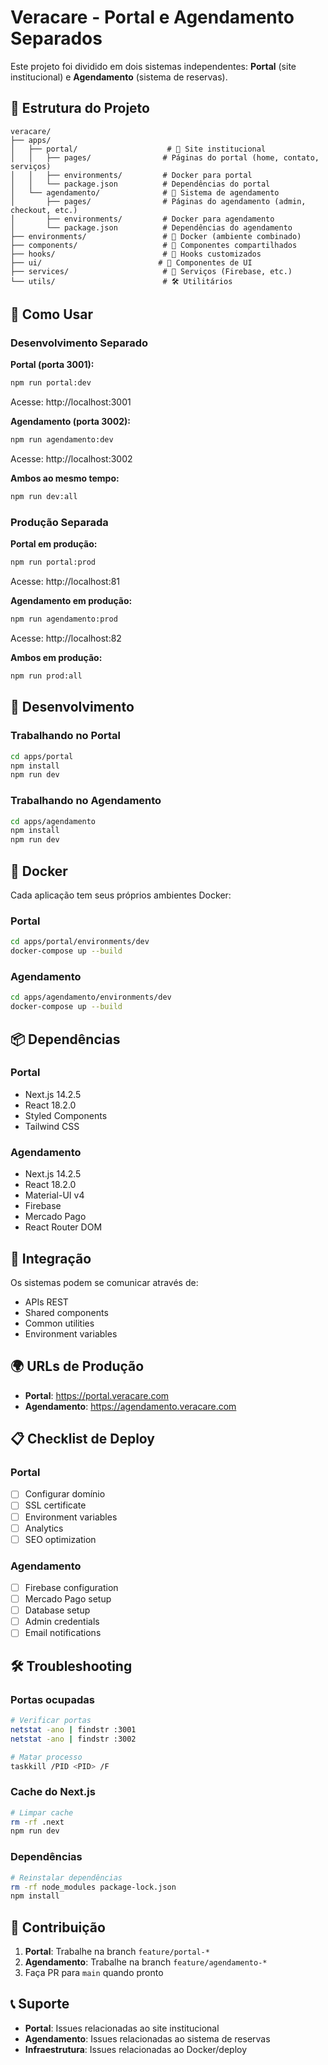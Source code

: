 # Veracare - Portal e Agendamento Separados

Este projeto foi dividido em dois sistemas independentes: **Portal** (site institucional) e **Agendamento** (sistema de reservas).

## 📁 Estrutura do Projeto

```
veracare/
├── apps/
│   ├── portal/                    # 🏢 Site institucional
│   │   ├── pages/                # Páginas do portal (home, contato, serviços)
│   │   ├── environments/         # Docker para portal
│   │   └── package.json          # Dependências do portal
│   └── agendamento/              # 📅 Sistema de agendamento
│       ├── pages/                # Páginas do agendamento (admin, checkout, etc.)
│       ├── environments/         # Docker para agendamento
│       └── package.json          # Dependências do agendamento
├── environments/                 # 🐳 Docker (ambiente combinado)
├── components/                   # 🧩 Componentes compartilhados
├── hooks/                        # 🎣 Hooks customizados
├── ui/                          # 🎨 Componentes de UI
├── services/                     # 🔧 Serviços (Firebase, etc.)
└── utils/                        # 🛠️ Utilitários
```

## 🚀 Como Usar

### Desenvolvimento Separado

**Portal (porta 3001):**
```bash
npm run portal:dev
```
Acesse: http://localhost:3001

**Agendamento (porta 3002):**
```bash
npm run agendamento:dev
```
Acesse: http://localhost:3002

**Ambos ao mesmo tempo:**
```bash
npm run dev:all
```

### Produção Separada

**Portal em produção:**
```bash
npm run portal:prod
```
Acesse: http://localhost:81

**Agendamento em produção:**
```bash
npm run agendamento:prod
```
Acesse: http://localhost:82

**Ambos em produção:**
```bash
npm run prod:all
```

## 🔧 Desenvolvimento

### Trabalhando no Portal
```bash
cd apps/portal
npm install
npm run dev
```

### Trabalhando no Agendamento
```bash
cd apps/agendamento
npm install
npm run dev
```

## 🐳 Docker

Cada aplicação tem seus próprios ambientes Docker:

### Portal
```bash
cd apps/portal/environments/dev
docker-compose up --build
```

### Agendamento
```bash
cd apps/agendamento/environments/dev
docker-compose up --build
```

## 📦 Dependências

### Portal
- Next.js 14.2.5
- React 18.2.0
- Styled Components
- Tailwind CSS

### Agendamento
- Next.js 14.2.5
- React 18.2.0
- Material-UI v4
- Firebase
- Mercado Pago
- React Router DOM

## 🔗 Integração

Os sistemas podem se comunicar através de:
- APIs REST
- Shared components
- Common utilities
- Environment variables

## 🌍 URLs de Produção

- **Portal**: https://portal.veracare.com
- **Agendamento**: https://agendamento.veracare.com

## 📋 Checklist de Deploy

### Portal
- [ ] Configurar domínio
- [ ] SSL certificate
- [ ] Environment variables
- [ ] Analytics
- [ ] SEO optimization

### Agendamento
- [ ] Firebase configuration
- [ ] Mercado Pago setup
- [ ] Database setup
- [ ] Admin credentials
- [ ] Email notifications

## 🛠️ Troubleshooting

### Portas ocupadas
```bash
# Verificar portas
netstat -ano | findstr :3001
netstat -ano | findstr :3002

# Matar processo
taskkill /PID <PID> /F
```

### Cache do Next.js
```bash
# Limpar cache
rm -rf .next
npm run dev
```

### Dependências
```bash
# Reinstalar dependências
rm -rf node_modules package-lock.json
npm install
```

## 🤝 Contribuição

1. **Portal**: Trabalhe na branch `feature/portal-*`
2. **Agendamento**: Trabalhe na branch `feature/agendamento-*`
3. Faça PR para `main` quando pronto

## 📞 Suporte

- **Portal**: Issues relacionadas ao site institucional
- **Agendamento**: Issues relacionadas ao sistema de reservas
- **Infraestrutura**: Issues relacionadas ao Docker/deploy
